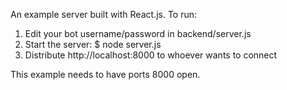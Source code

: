 An example server built with React.js. To run:

1. Edit your bot username/password in backend/server.js
2. Start the server:
  $ node server.js
3. Distribute http://localhost:8000 to whoever wants to connect

This example needs to have ports 8000 open.
